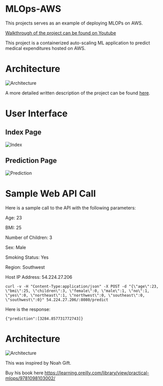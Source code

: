 # MLOps-AWS

This projects serves as an example of deploying MLOPs on AWS.

[Walkthrough of the project can be found on Youtube](https://www.youtube.com/watch?v=QImMWBdnEJY)

This project is a containerized auto-scaling ML application to predict medical expenditures hosted on AWS. 


# Architecture
![Architecture](https://raw.githubusercontent.com/joekrinke15/MLModelDeployment/master/MLFinalProject.png)



A more detailed written description of the project can be found [here](https://github.com/noahweber1/MLOps-AWS/raw/master/detailed_walkthrough.pdf).

# User Interface 
## Index Page

![Index](https://raw.githubusercontent.com/joekrinke15/MLModelDeployment/master/UI.PNG)

## Prediction Page
![Prediction](https://raw.githubusercontent.com/joekrinke15/MLModelDeployment/master/SampleOutput.PNG)
# Sample Web API Call

Here is a sample call to the API with the following parameters:

Age: 23

BMI: 25

Number of Children: 3

Sex: Male

Smoking Status: Yes

Region: Southwest

Host IP Address: 54.224.27.206

```
curl -v -H "Content-Type:application/json" -X POST -d "{\"age\":23, \"bmi\":25, \"children\":3, \"female\":0, \"male\":1, \"no\":1, \"yes\":0, \"northeast\":1, \"northwest\":0, \"southeast\":0, \"southwest\":0}" 54.224.27.206/:8080/predict
```

Here is the response:
```
{"prediction":[3284.857731772743]}
```
# Architecture
![Architecture](https://raw.githubusercontent.com/joekrinke15/MLModelDeployment/master/MLFinalProject.png)


This was inspired by Noah Gift.

Buy his book here https://learning.oreilly.com/library/view/practical-mlops/9781098103002/